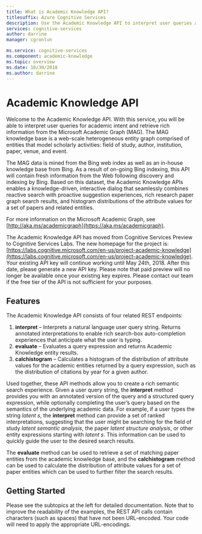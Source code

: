 ```yaml
---
title: What is Academic Knowledge API?
titlesuffix: Azure Cognitive Services
description: Use the Academic Knowledge API to interpret user queries and retrieve rich information from the Academic Graph.
services: cognitive-services
author: darrine
manager: cgronlun

ms.service: cognitive-services
ms.component: academic-knowledge
ms.topic: overview
ms.date: 10/30/2018
ms.author: darrine
---
```


# Academic Knowledge API

Welcome to the Academic Knowledge API. With this service, you will be able to interpret user queries for academic intent and retrieve rich information from the Microsoft Academic Graph (MAG). The MAG knowledge base is a web-scale heterogeneous entity graph comprised of entities that model scholarly activities: field of study, author, institution, paper, venue, and event. 

The MAG data is mined from the Bing web index as well as an in-house knowledge base from Bing. As a result of on-going Bing indexing, this API will contain fresh information from the Web following discovery and indexing by Bing. Based on this dataset, the Academic Knowledge APIs enables a knowledge-driven, interactive dialog that seamlessly combines reactive search with proactive suggestion experiences, rich research paper graph search results, and histogram distributions of the attribute values for a set of papers and related entities.

For more information on the Microsoft Academic Graph, see [http://aka.ms/academicgraph](https://aka.ms/academicgraph).

The Academic Knowledge API has moved from Cognitive Services Preview to Cognitive Services Labs. The new homepage for the project is: [https://labs.cognitive.microsoft.com/en-us/project-academic-knowledge](https://labs.cognitive.microsoft.com/en-us/project-academic-knowledge). Your existing API key will continue working until May 24th, 2018. After this date, please generate a new API key. Please note that paid preview will no longer be available once your existing key expires. Please contact our team if the free tier of the API is not sufficient for your purposes. 

## Features
The Academic Knowledge API consists of four related REST endpoints:  
  1. **interpret** – Interprets a natural language user query string. Returns annotated interpretations to enable rich search-box auto-completion experiences that anticipate what the user is typing.  
  2. **evaluate** – Evaluates a query expression and returns Academic Knowledge entity results.  
  3. **calchistogram** – Calculates a histogram of the distribution of attribute values for the academic entities returned by a query expression, such as the distribution of citations by year for a given author.  
  
Used together, these API methods allow you to create a rich semantic search experience. Given a user query string, the **interpret** method provides you with an annotated version of the query and a structured query expression, while optionally completing the user’s query based on the semantics of the underlying academic data. For example, if a user types the string *latent s*, the **interpret** method can provide a set of ranked interpretations, suggesting that the user might be searching for the field of study *latent semantic analysis*, the paper *latent structure analysis*, or other entity expressions starting with *latent s*. This information can be used to quickly guide the user to the desired search results.

The **evaluate** method can be used to retrieve a set of matching paper entities from the academic knowledge base, and the **calchistogram** method can be used to calculate the distribution of attribute values for a set of paper entities which can be used to further filter the search results.        

## Getting Started 
Please see the subtopics at the left for detailed documentation.  Note that to improve the readability of the examples, the REST API calls contain characters (such as spaces) that have not been URL-encoded.  Your code will need to apply the appropriate URL-encodings.
